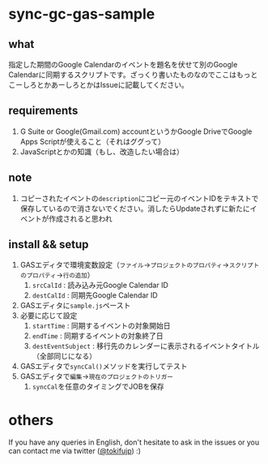 # sync-gc-gas-sample

## what

指定した期間のGoogle Calendarのイベントを題名を伏せて別のGoogle Calendarに同期するスクリプトです。ざっくり書いたものなのでここはもっとこーしろとかあーしろとかはIssueに記載してください。

## requirements

1. G Suite or Google(Gmail.com) accountというかGoogle DriveでGoogle Apps Scriptが使えること（それはググって）
2. JavaScriptとかの知識（もし、改造したい場合は）

## note

1. コピーされたイベントの`description`にコピー元のイベントIDをテキストで保存しているので消さないでください。消したらUpdateされずに新たにイベントが作成されると思われ

## install && setup

1. GASエディタで環境変数設定（`ファイル`→`プロジェクトのプロパティ`→`スクリプトのプロパティ`→`行の追加`）
    1. `srcCalId` : 読み込み元Google Calendar ID
    2. `destCalId` : 同期先Google Calendar ID
2. GASエディタに`sample.js`ペースト
3. 必要に応じて設定
    1. `startTime` : 同期するイベントの対象開始日
    2. `endTime` : 同期するイベントの対象終了日
    3. `destEventSubject` : 移行先のカレンダーに表示されるイベントタイトル（全部同じになる）
3. GASエディタで`syncCal()`メソッドを実行してテスト
4. GASエディタで`編集`→`現在のプロジェクトのトリガー`
    1. `syncCal`を任意のタイミングでJOBを保存

# others

If you have any queries in English, don't hesitate to ask in the issues or you can contact me via twitter ([@tokifujp](https://twitter.com/tokifujp)) :)
